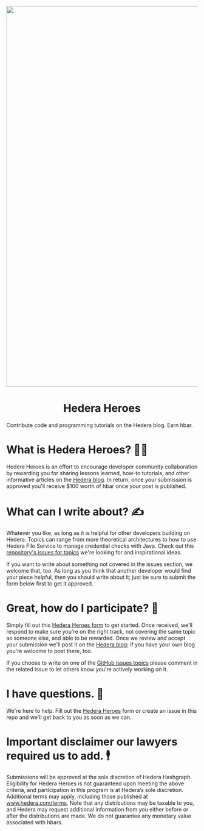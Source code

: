 <p align="center">
<img src="https://cdn-assets-cloud.frontify.com/local/frontify/eyJwYXRoIjoiXC9wdWJsaWNcL3VwbG9hZFwvc2NyZWVuc1wvMTgwMjE1XC84ZWRmZTg5ZWY2YmVjMjc3ZGUyNGRiMGRjODZjYzJhMi0xNTY2NTg0MTE5LmpwZyJ9:frontify:924C8NPwP7tDUZdiFiTQJdJKZrzMOg7AzjInbzDdGsU" width="1000">
<h1 align="center">Hedera Heroes</h1>
</p>
Contribute code and programming tutorials on the Hedera blog. Earn hbar.


# What is Hedera Heroes? 🦸‍♀️
Hedera Heroes is an effort to encourage developer community collaboration by rewarding you for sharing lessons learned, how-to tutorials, and other informative articles on the  <a href="https://www.hedera.com/blog/">Hedera blog</a>. In return, once your submission is approved you'll receive $100 worth of hbar once your post is published. 

# What can I write about? ✍️
Whatever you like, as long as it is helpful for other developers building on Hedera. Topics can range from more theoretical architectures to how to use Hedera File Service to manage credential checks with Java. Check out this <a href="https://github.com/hashgraph/hedera-heroes/issues">repository's issues for topics</a> we're looking for and inspirational ideas. 

If you want to write about something not covered in the issues section, we welcome that, too. As long as you think that another developer would find your piece helpful, then you should write about it; just be sure to submit the form below first to get it approved.

# Great, how do I participate? 🥳
Simply fill out this <a href="https://www.surveymonkey.com/r/hedera-heroes">Hedera Heroes form</a> to get started. Once received, we'll respond to make sure you're on the right track, not covering the same topic as someone else, and able to be rewarded. Once we review and accept your submission we'll post it on the <a href="https://www.hedera.com/blog/">Hedera blog</a>; if you have your own blog you're welcome to post there, too. 

If you choose to write on one of the <a href="https://github.com/hashgraph/hedera-heroes/issues">GitHub issues topics</a> please comment in the related issue to let others know you're actively working on it. 

# I have questions. 🤔
We're here to help. Fill out the <a href="https://www.surveymonkey.com/r/hedera-heroes">Hedera Heroes</a> form or create an issue in this repo and we'll get back to you as soon as we can. 


# Important disclaimer our lawyers required us to add. 🕴
Submissions will be approved at the sole discretion of Hedera Hashgraph. Eligibility for Hedera Heroes is not guaranteed upon meeting the above criteria, and participation in this program is at Hedera’s sole discretion. Additional terms may apply, including those published at www.hedera.com/terms. Note that any distributions may be taxable to you, and Hedera may request additional information from you either before or after the distributions are made. We do not guarantee any monetary value associated with hbars.

